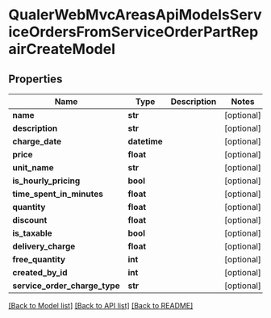 # QualerWebMvcAreasApiModelsServiceOrdersFromServiceOrderPartRepairCreateModel

## Properties
Name | Type | Description | Notes
------------ | ------------- | ------------- | -------------
**name** | **str** |  | [optional] 
**description** | **str** |  | [optional] 
**charge_date** | **datetime** |  | [optional] 
**price** | **float** |  | [optional] 
**unit_name** | **str** |  | [optional] 
**is_hourly_pricing** | **bool** |  | [optional] 
**time_spent_in_minutes** | **float** |  | [optional] 
**quantity** | **float** |  | [optional] 
**discount** | **float** |  | [optional] 
**is_taxable** | **bool** |  | [optional] 
**delivery_charge** | **float** |  | [optional] 
**free_quantity** | **int** |  | [optional] 
**created_by_id** | **int** |  | [optional] 
**service_order_charge_type** | **str** |  | [optional] 

[[Back to Model list]](../README.md#documentation-for-models) [[Back to API list]](../README.md#documentation-for-api-endpoints) [[Back to README]](../README.md)


